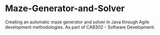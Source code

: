 # Maze-Generator-and-Solver
Creating an automatic maze generator and solver in Java through Agile development methodologies. As part of CAB302 - Software Development.
